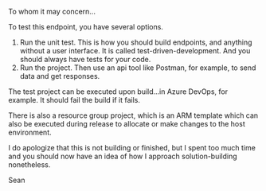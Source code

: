 To whom it may concern...

To test this endpoint, you have several options.

1. Run the unit test.  This is how you should build endpoints, and anything without a user interface.  It is called test-driven-development.  And you should always have tests for your code.
2. Run the project.  Then use an api tool like Postman, for example, to send data and get responses.

The test project can be executed upon build...in Azure DevOps, for example.  It should fail the build if it fails.

There is also a resource group project, which is an ARM template which can also be executed during release to allocate or make changes to the host environment.

I do apologize that this is not building or finished, but I spent too much time and you should now have an idea of how I approach solution-building nonetheless.

Sean
